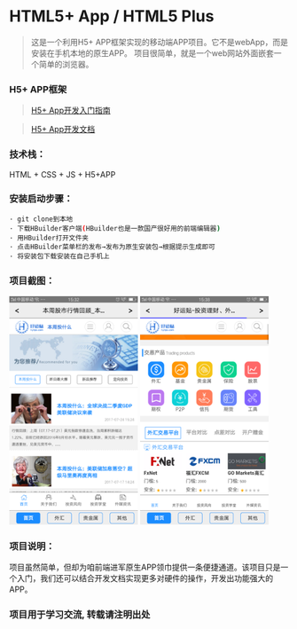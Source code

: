 # HTML5+ App / HTML5 Plus
>这是一个利用H5+ APP框架实现的移动端APP项目。它不是webApp，而是安装在手机本地的原生APP。
项目很简单，就是一个web网站外面嵌套一个简单的浏览器。

### H5+ APP框架
>[H5+ App开发入门指南](http://ask.dcloud.net.cn/article/89)

>[H5+ App开发文档](http://www.html5plus.org/doc/zh_cn/accelerometer.html)


### 技术栈：
HTML + CSS + JS + H5+APP


### 安装启动步骤：
``` bash
· git clone到本地
· 下载HBuilder客户端(HBuilder也是一款国产很好用的前端编辑器)
· 用HBuilder打开文件夹
· 点击HBuilder菜单栏的发布→发布为原生安装包→根据提示生成即可
· 将安装包下载安装在自己手机上
```

### 项目截图：
  <img src='img/md_01.png' width='46%'>    <img src='img/md_02.png' width='46%'>

### 项目说明：
   项目虽然简单，但却为咱前端进军原生APP领巾提供一条便捷通道。该项目只是一个入门，我们还可以结合开发文档实现更多对硬件的操作，开发出功能强大的APP。

### 项目用于学习交流, 转载请注明出处





